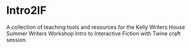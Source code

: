 # Intro2IF
A collection of teaching tools and resources for the Kelly Writers House Summer Writers Workshop Intro to Interactive Fiction with Twine craft session.
